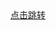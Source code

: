 <html>
  <head>
    <title>这是一个页面</title>    
  </head>
  
  <body>
  <a href="http://www.baidu.com">点击跳转</a>
  
  </body>
  
  
  </html>
